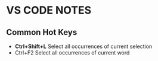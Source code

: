 # VS CODE NOTES
## Common Hot Keys
- __Ctrl+Shift+L__ Select all occurrences of current selection
- Ctrl+F2 Select all occurrences of current word

